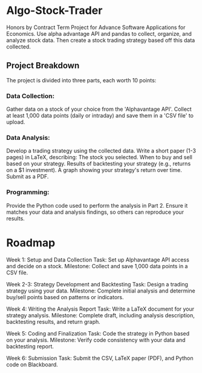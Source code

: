 # Algo-Stock-Trader
Honors by Contract Term Project for Advance Software Applications for Economics. Use alpha advantage API and pandas to collect, organize, and analyze stock data. Then create a stock trading strategy based off this data collected.

## Project Breakdown
The project is divided into three parts, each worth 10 points:

### Data Collection:

Gather data on a stock of your choice from the 'Alphavantage API'.
Collect at least 1,000 data points (daily or intraday) and save them in a 'CSV file' to upload.
### Data Analysis:

Develop a trading strategy using the collected data.
Write a short paper (1-3 pages) in LaTeX, describing:
The stock you selected.
When to buy and sell based on your strategy.
Results of backtesting your strategy (e.g., returns on a $1 investment).
A graph showing your strategy's return over time.
Submit as a PDF.
### Programming:

Provide the Python code used to perform the analysis in Part 2.
Ensure it matches your data and analysis findings, so others can reproduce your results.

# Roadmap

Week 1: Setup and Data Collection
Task: Set up Alphavantage API access and decide on a stock.
Milestone: Collect and save 1,000 data points in a CSV file.

Week 2-3: Strategy Development and Backtesting
Task: Design a trading strategy using your data.
Milestone: Complete initial analysis and determine buy/sell points based on patterns or indicators.

Week 4: Writing the Analysis Report
Task: Write a LaTeX document for your strategy analysis.
Milestone: Complete draft, including analysis description, backtesting results, and return graph.

Week 5: Coding and Finalization
Task: Code the strategy in Python based on your analysis.
Milestone: Verify code consistency with your data and backtesting report.

Week 6: Submission
Task: Submit the CSV, LaTeX paper (PDF), and Python code on Blackboard.